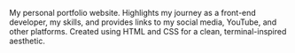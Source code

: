 My personal portfolio website. Highlights my journey as a front-end developer, my skills, and provides links to my social media, YouTube, and other platforms. Created using HTML and CSS for a clean, terminal-inspired aesthetic.
